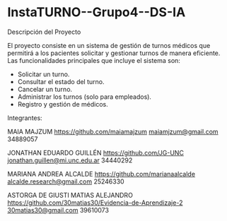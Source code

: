 # InstaTURNO--Grupo4--DS-IA

Descripción del Proyecto

El proyecto consiste en un sistema de gestión de turnos médicos que permitirá a los pacientes solicitar y gestionar turnos de manera eficiente. Las funcionalidades principales que incluye el sistema son:

- Solicitar un turno.
- Consultar el estado del turno.
- Cancelar un turno.
- Administrar los turnos (solo para empleados).
- Registro y gestión de médicos.

Integrantes:

MAIA MAJZUM
https://github.com/maiamajzum
maiamjzum@gmail.com
34889057


JONATHAN EDUARDO GUILLÉN 
https://github.com/JG-UNC
jonathan.guillen@mi.unc.edu.ar
34440292

MARIANA ANDREA ALCALDE
https://github.com/marianaalcalde
alcalde.research@gmail.com
25246330

ASTORGA DE GIUSTI MATIAS ALEJANDRO
https://github.com/30matias30/Evidencia-de-Aprendizaje-2
30matias30@gmail.com
39610073
